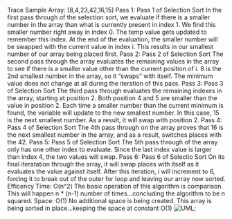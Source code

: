 Trace
Sample Array: [8,4,23,42,16,15]
Pass 1:
Pass 1 of Selection Sort
In the first pass through of the selection sort, we evaluate if there is a smaller number in the array than what is currently present in index 1. We find this smaller number right away in index 0. The temp value gets updated to remember this index. At the end of the evaluation, the smaller number will be swapped with the current value in index i. This results in our smallest number of our array being placed first.
Pass 2:
Pass 2 of Selection Sort
The second pass through the array evaluates the remaining values in the array to see if there is a smaller value other than the current position of i. 8 is the 2nd smallest number in the array, so it “swaps” with itself. The minimum value does not change at all during the iteration of this pass.
Pass 3:
Pass 3 of Selection Sort
The third pass through evaluates the remaining indexes in the array, starting at position 2. Both position 4 and 5 are smaller than the value in position 2. Each time a smaller number than the current minimum is found, the variable will update to the new smallest number. In this case, 15 is the next smallest number. As a result, it will swap with position 2.
Pass 4:
Pass 4 of Selection Sort
The 4th pass through on the array proves that 16 is the next smallest number in the array, and as a result, switches places with the 42.
Pass 5:
Pass 5 of Selection Sort
The 5th pass through of the array only has one other index to evaluate. Since the last index value is larger than index 4, the two values will swap.
Pass 6:
Pass 6 of Selectio Sort
On its final iteratation through the array, it will swap places with itself as it evaluates the value against itself.
After this iteration, i will increment to 6, forcing it to break out of the outer for loop and leaving our array now sorted.
Efficency
Time: O(n^2)
The basic operation of this algorithm is comparison. This will happen n * (n-1) number of times…concluding the algorithm to be n squared.
Space: O(1)
No additional space is being created. This array is being sorted in place…keeping the space at constant O(1)
![UML](insertion_sort-recursion.png);
